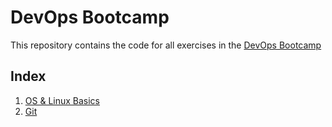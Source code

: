 # DevOps Bootcamp

This repository contains the code for all exercises in the [DevOps Bootcamp](https://www.techworld-with-nana.com/devops-bootcamp)

## Index
1. [OS & Linux Basics](01-os-linux/README.md)
2. [Git](02-git/README.md)
